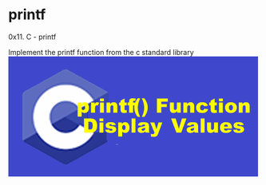 # printf
0x11. C - printf

Implement the printf function from the c standard library 
![Banner Image](img/c2-2.png)
